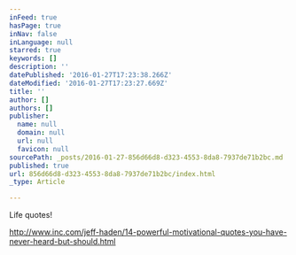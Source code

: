 ```yaml
---
inFeed: true
hasPage: true
inNav: false
inLanguage: null
starred: true
keywords: []
description: ''
datePublished: '2016-01-27T17:23:38.266Z'
dateModified: '2016-01-27T17:23:27.669Z'
title: ''
author: []
authors: []
publisher:
  name: null
  domain: null
  url: null
  favicon: null
sourcePath: _posts/2016-01-27-856d66d8-d323-4553-8da8-7937de71b2bc.md
published: true
url: 856d66d8-d323-4553-8da8-7937de71b2bc/index.html
_type: Article

---
```

Life quotes!

http://www.inc.com/jeff-haden/14-powerful-motivational-quotes-you-have-never-heard-but-should.html
